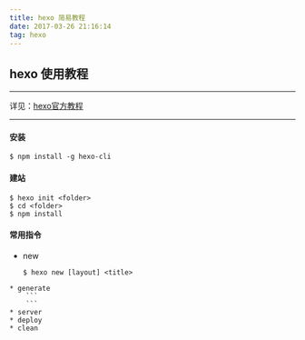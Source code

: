 ```yaml
---
title: hexo 简易教程
date: 2017-03-26 21:16:14
tag: hexo
---
```


## hexo 使用教程
- - - - 
详见：[hexo官方教程](https://hexo.io/zh-cn)
- - - - 
#### 安装
```
$ npm install -g hexo-cli
```

#### 建站
```
$ hexo init <folder>
$ cd <folder>
$ npm install
```

#### 常用指令
* new 
    ```
    $ hexo new [layout] <title>
```
* generate
    ```
    ```
* server
* deploy
* clean